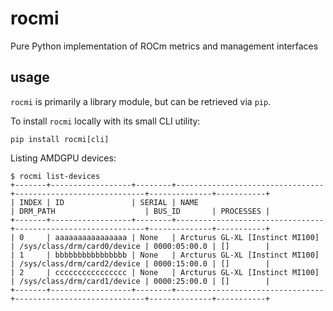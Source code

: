 # rocmi
Pure Python implementation of ROCm metrics and management interfaces

## usage

`rocmi` is primarily a library module, but can be retrieved via `pip`.

To install `rocmi` locally with its small CLI utility:
```
pip install rocmi[cli]
```

Listing AMDGPU devices:
```
$ rocmi list-devices
+-------+------------------+--------+---------------------------------+-----------------------------+--------------+-----------+
| INDEX | ID               | SERIAL | NAME                            | DRM_PATH                    | BUS_ID       | PROCESSES |
+-------+------------------+--------+---------------------------------+-----------------------------+--------------+-----------+
| 0     | aaaaaaaaaaaaaaaa | None   | Arcturus GL-XL [Instinct MI100] | /sys/class/drm/card0/device | 0000:05:00.0 | []        |
| 1     | bbbbbbbbbbbbbbbb | None   | Arcturus GL-XL [Instinct MI100] | /sys/class/drm/card2/device | 0000:15:00.0 | []        |
| 2     | cccccccccccccccc | None   | Arcturus GL-XL [Instinct MI100] | /sys/class/drm/card1/device | 0000:25:00.0 | []        |
+-------+------------------+--------+---------------------------------+-----------------------------+--------------+-----------+
```

